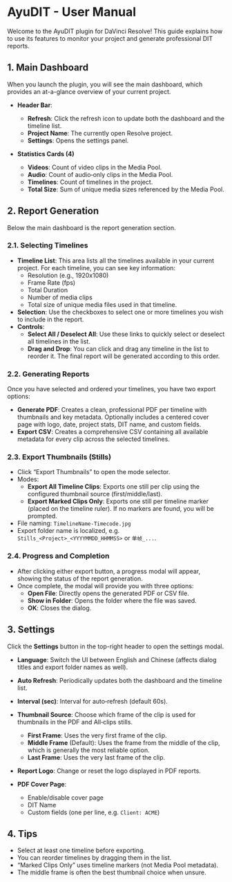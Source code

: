 # AyuDIT - User Manual

Welcome to the AyuDIT plugin for DaVinci Resolve! This guide explains how to use its features to monitor your project and generate professional DIT reports.

## 1. Main Dashboard

When you launch the plugin, you will see the main dashboard, which provides an at-a-glance overview of your current project.

-   **Header Bar**:
    -   **Refresh**: Click the refresh icon to update both the dashboard and the timeline list.
    -   **Project Name**: The currently open Resolve project.
    -   **Settings**: Opens the settings panel.

-   **Statistics Cards (4)**
    -   **Videos**: Count of video clips in the Media Pool.
    -   **Audio**: Count of audio‑only clips in the Media Pool.
    -   **Timelines**: Count of timelines in the project.
    -   **Total Size**: Sum of unique media sizes referenced by the Media Pool.

## 2. Report Generation

Below the main dashboard is the report generation section.

### 2.1. Selecting Timelines

-   **Timeline List**: This area lists all the timelines available in your current project. For each timeline, you can see key information:
    -   Resolution (e.g., 1920x1080)
    -   Frame Rate (fps)
    -   Total Duration
    -   Number of media clips
    -   Total size of unique media files used in that timeline.
-   **Selection**: Use the checkboxes to select one or more timelines you wish to include in the report.
-   **Controls**:
    -   **Select All / Deselect All**: Use these links to quickly select or deselect all timelines in the list.
    -   **Drag and Drop**: You can click and drag any timeline in the list to reorder it. The final report will be generated according to this order.

### 2.2. Generating Reports

Once you have selected and ordered your timelines, you have two export options:

-   **Generate PDF**: Creates a clean, professional PDF per timeline with thumbnails and key metadata. Optionally includes a centered cover page with logo, date, project stats, DIT name, and custom fields.
-   **Export CSV**: Creates a comprehensive CSV containing all available metadata for every clip across the selected timelines.

### 2.3. Export Thumbnails (Stills)

-   Click “Export Thumbnails” to open the mode selector.
-   Modes:
    -   **Export All Timeline Clips**: Exports one still per clip using the configured thumbnail source (first/middle/last).
    -   **Export Marked Clips Only**: Exports one still per timeline marker (placed on the timeline ruler). If no markers are found, you will be prompted.
-   File naming: `TimelineName-Timecode.jpg`
-   Export folder name is localized, e.g. `Stills_<Project>_<YYYYMMDD_HHMMSS>` or `单帧_...`.

### 2.4. Progress and Completion

-   After clicking either export button, a progress modal will appear, showing the status of the report generation.
-   Once complete, the modal will provide you with three options:
    -   **Open File**: Directly opens the generated PDF or CSV file.
    -   **Show in Folder**: Opens the folder where the file was saved.
    -   **OK**: Closes the dialog.

## 3. Settings

Click the **Settings** button in the top-right header to open the settings modal.

-   **Language**: Switch the UI between English and Chinese (affects dialog titles and export folder names as well).
-   **Auto Refresh**: Periodically updates both the dashboard and the timeline list.
-   **Interval (sec)**: Interval for auto‑refresh (default 60s).
-   **Thumbnail Source**: Choose which frame of the clip is used for thumbnails in the PDF and All‑clips stills.
    -   **First Frame**: Uses the very first frame of the clip.
    -   **Middle Frame** (Default): Uses the frame from the middle of the clip, which is generally the most reliable option.
    -   **Last Frame**: Uses the very last frame of the clip.
    
-   **Report Logo**: Change or reset the logo displayed in PDF reports.
-   **PDF Cover Page**:
    -   Enable/disable cover page
    -   DIT Name
    -   Custom fields (one per line, e.g. `Client: ACME`)

## 4. Tips

-   Select at least one timeline before exporting.
-   You can reorder timelines by dragging them in the list.
-   “Marked Clips Only” uses timeline markers (not Media Pool metadata).
-   The middle frame is often the best thumbnail choice when unsure.
